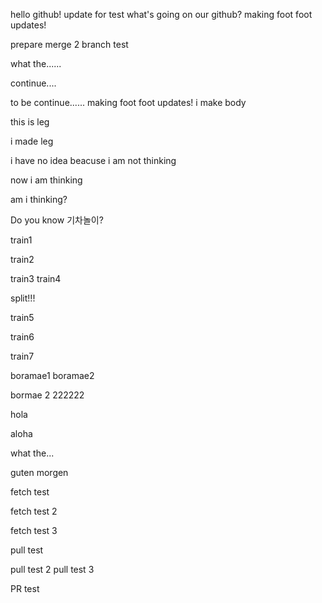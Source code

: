 hello github!
update for test
what's going on our github?
making foot 
foot updates!








prepare merge 2
branch test






what the......



continue....




to be continue......
making foot 
foot updates!
i make body








this is leg





i made leg




i have no idea beacuse i am not thinking




now i am thinking




am i thinking?



Do you know 기차놀이?

train1

train2

train3
train4


split!!!

train5

train6

train7


boramae1
boramae2

bormae 2 222222









hola














aloha






what the...














guten morgen





fetch test


fetch test 2


fetch test 3



pull test



pull test 2
pull test 3

PR test
